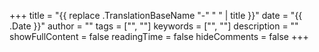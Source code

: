 +++
title = "{{ replace .TranslationBaseName "-" " " | title }}"
date = "{{ .Date }}"
author = ""
tags = ["", ""]
keywords = ["", ""]
description = ""
showFullContent = false
readingTime = false
hideComments = false
+++
